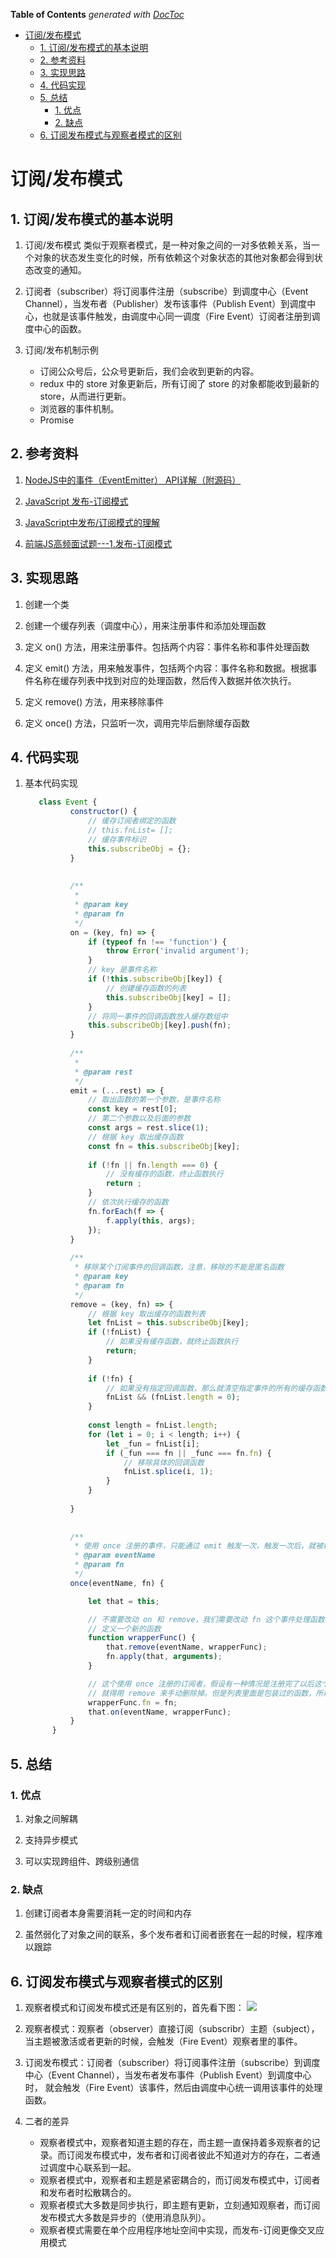 <!-- START doctoc generated TOC please keep comment here to allow auto update -->
<!-- DON'T EDIT THIS SECTION, INSTEAD RE-RUN doctoc TO UPDATE -->
**Table of Contents**  *generated with [DocToc](https://github.com/thlorenz/doctoc)*

- [订阅/发布模式](#%E8%AE%A2%E9%98%85%E5%8F%91%E5%B8%83%E6%A8%A1%E5%BC%8F)
  - [1. 订阅/发布模式的基本说明](#1-%E8%AE%A2%E9%98%85%E5%8F%91%E5%B8%83%E6%A8%A1%E5%BC%8F%E7%9A%84%E5%9F%BA%E6%9C%AC%E8%AF%B4%E6%98%8E)
  - [2. 参考资料](#2-%E5%8F%82%E8%80%83%E8%B5%84%E6%96%99)
  - [3. 实现思路](#3-%E5%AE%9E%E7%8E%B0%E6%80%9D%E8%B7%AF)
  - [4. 代码实现](#4-%E4%BB%A3%E7%A0%81%E5%AE%9E%E7%8E%B0)
  - [5. 总结](#5-%E6%80%BB%E7%BB%93)
    - [1. 优点](#1-%E4%BC%98%E7%82%B9)
    - [2. 缺点](#2-%E7%BC%BA%E7%82%B9)
  - [6. 订阅发布模式与观察者模式的区别](#6-%E8%AE%A2%E9%98%85%E5%8F%91%E5%B8%83%E6%A8%A1%E5%BC%8F%E4%B8%8E%E8%A7%82%E5%AF%9F%E8%80%85%E6%A8%A1%E5%BC%8F%E7%9A%84%E5%8C%BA%E5%88%AB)

<!-- END doctoc generated TOC please keep comment here to allow auto update -->

# 订阅/发布模式

## 1. 订阅/发布模式的基本说明

1. 订阅/发布模式 类似于观察者模式，是一种对象之间的一对多依赖关系，当一个对象的状态发生变化的时候，所有依赖这个对象状态的其他对象都会得到状态改变的通知。

2. 订阅者（subscriber）将订阅事件注册（subscribe）到调度中心（Event Channel），当发布者（Publisher）发布该事件（Publish Event）到调度中心，也就是该事件触发，由调度中心同一调度（Fire Event）订阅者注册到调度中心的函数。

3. 订阅/发布机制示例
   - 订阅公众号后，公众号更新后，我们会收到更新的内容。
   - redux 中的 store 对象更新后，所有订阅了 store 的对象都能收到最新的 store，从而进行更新。
   - 浏览器的事件机制。
   - Promise

## 2. 参考资料

1. [NodeJS中的事件（EventEmitter） API详解（附源码）](https://juejin.cn/post/6844903678227251213)

2. [JavaScript 发布-订阅模式](https://juejin.cn/post/6844903850105634824)

3. [JavaScript中发布/订阅模式的理解](https://juejin.cn/post/6844903624468856846)

4. [前端JS高频面试题---1.发布-订阅模式](https://segmentfault.com/a/1190000039732840)

## 3. 实现思路

1. 创建一个类

2. 创建一个缓存列表（调度中心），用来注册事件和添加处理函数

3. 定义 on() 方法，用来注册事件。包括两个内容：事件名称和事件处理函数

4. 定义 emit() 方法，用来触发事件，包括两个内容：事件名称和数据。根据事件名称在缓存列表中找到对应的处理函数，然后传入数据并依次执行。

5. 定义 remove() 方法，用来移除事件

6. 定义 once() 方法，只监听一次，调用完毕后删除缓存函数

## 4. 代码实现

1. 基本代码实现

   ```javascript
      class Event {
             constructor() {
                 // 缓存订阅者绑定的函数
                 // this.fnList= [];
                 // 缓存事件标识
                 this.subscribeObj = {};
             }
         
         
             /**
              *
              * @param key
              * @param fn
              */
             on = (key, fn) => {
                 if (typeof fn !== 'function') {
                     throw Error('invalid argument');
                 }
                 // key 是事件名称
                 if (!this.subscribeObj[key]) {
                     // 创建缓存函数的列表
                     this.subscribeObj[key] = [];
                 }
                 // 将同一事件的回调函数放入缓存数组中
                 this.subscribeObj[key].push(fn);
             }
         
             /**
              *
              * @param rest
              */
             emit = (...rest) => {
                 // 取出函数的第一个参数，是事件名称
                 const key = rest[0];
                 // 第二个参数以及后面的参数
                 const args = rest.slice(1);
                 // 根据 key 取出缓存函数
                 const fn = this.subscribeObj[key];
         
                 if (!fn || fn.length === 0) {
                     // 没有缓存的函数，终止函数执行
                     return ;
                 }
                 // 依次执行缓存的函数
                 fn.forEach(f => {
                     f.apply(this, args);
                 });
             }
         
             /**
              * 移除某个订阅事件的回调函数，注意，移除的不能是匿名函数
              * @param key
              * @param fn
              */
             remove = (key, fn) => {
                 // 根据 key 取出缓存的函数列表
                 let fnList = this.subscribeObj[key];
                 if (!fnList) {
                     // 如果没有缓存函数，就终止函数执行
                     return;
                 }
         
                 if (!fn) {
                     // 如果没有指定回调函数，那么就清空指定事件的所有的缓存函数
                     fnList && (fnList.length = 0);
                 }
         
                 const length = fnList.length;
                 for (let i = 0; i < length; i++) {
                     let _fun = fnList[i];
                     if (_fun === fn || _func === fn.fn) {
                         // 移除具体的回调函数
                         fnList.splice(i, 1);
                     }
                 }
         
             }
             
             
             /**
              * 使用 once 注册的事件，只能通过 emit 触发一次，触发一次后，就被移除
              * @param eventName
              * @param fn
              */
             once(eventName, fn) {

                 let that = this;

                 // 不需要改动 on 和 remove，我们需要改动 fn 这个事件处理函数
                 // 定义一个新的函数
                 function wrapperFunc() {
                     that.remove(eventName, wrapperFunc);
                     fn.apply(that, arguments);
                 }

                 // 这个使用 once 注册的订阅者，假设有一种情况是注册完了以后这个事件一次都没有被触发过，但是突然就不需要被执行了。
                 // 就得用 remove 来手动删除掉。但是列表里面是包装过的函数，所以需要把 fn 保存为 wrapperFunc 的属性，在 remove 里面判断是不是真正需要删除掉的那个
                 wrapperFunc.fn = fn;
                 that.on(eventName, wrapperFunc);
             }
         }
   ```

## 5. 总结

### 1. 优点

1. 对象之间解耦

2. 支持异步模式

3. 可以实现跨组件、跨级别通信

### 2. 缺点

1. 创建订阅者本身需要消耗一定的时间和内存

2. 虽然弱化了对象之间的联系，多个发布者和订阅者嵌套在一起的时候，程序难以跟踪

## 6. 订阅发布模式与观察者模式的区别

1. 观察者模式和订阅发布模式还是有区别的，首先看下图：
   ![](./img/observer-pub-sub.png)

2. 观察者模式：观察者（observer）直接订阅（subscribr）主题（subject），当主题被激活或者更新的时候，会触发（Fire Event）观察者里的事件。

3. 订阅发布模式：订阅者（subscriber）将订阅事件注册（subscribe）到调度中心（Event Channel），当发布者发布事件（Publish Event）到调度中心时， 就会触发（Fire Event）该事件，然后由调度中心统一调用该事件的处理函数。

4. 二者的差异
   - 观察者模式中，观察者知道主题的存在，而主题一直保持着多观察者的记录。而订阅发布模式中，发布者和订阅者彼此不知道对方的存在，二者通过调度中心联系到一起。
   - 观察者模式中，观察者和主题是紧密耦合的，而订阅发布模式中，订阅者和发布者时松散耦合的。
   - 观察者模式大多数是同步执行，即主题有更新，立刻通知观察者，而订阅发布模式大多数是异步的（使用消息队列）。
   - 观察者模式需要在单个应用程序地址空间中实现，而发布-订阅更像交叉应用模式

